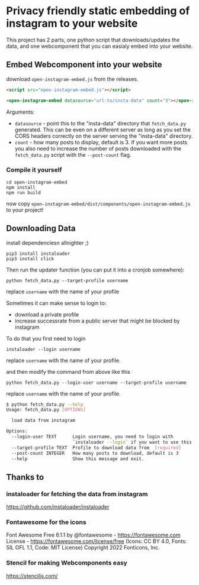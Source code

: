 # Privacy friendly static embedding of instagram to your website

This project has 2 parts, one python script that downloads/updates the data, and one webcomponent that you can easialy embed into your website.

## Embed Webcomponent into your website

download `open-instagram-embed.js` from the releases.

```html
<script src="open-instagram-embed.js"></script>

<open-instagram-embed datasource="url-to/insta-data" count="3"></open-instagram-embed>
```

Arguments:
- `datasource` - point this to the "insta-data" directory that `fetch_data.py` generated. This can be even on a different server as long as you set the CORS headers correctly on the server serving the "insta-data" directory.
- `count` - how many posts to display, default is 3. If you want more posts you also need to increase the number of posts downloaded with the `fetch_data.py` script with the `--post-count` flag.

### Compile it yourself

```
cd open-instagram-embed
npm install
npm run build
```

now copy `open-instagram-embed/dist/components/open-instagram-embed.js` to your project!

## Downloading Data

install dependenciesn allnighter ;)
```
pip3 install instaloader
pip3 install click
```


Then run the updater function (you can put it into a cronjob somewhere):
```
python fetch_data.py --target-profile username
```
replace `username` with the name of your profile


Sometimes it can make sense to login to:
- download a private profile
- increase successrate from a public server that might be blocked by instagram

To do that you first need to login
```
instaloader --login username
```
replace `username` with the name of your profile.

and then modify the command from above like this
```
python fetch_data.py --login-user username --target-profile username
```
replace `username` with the name of your profile.


```sh
$ python fetch_data.py --help
Usage: fetch_data.py [OPTIONS]

  load data from instagram

Options:
  --login-user TEXT      Login username, you need to login with
                         `instaloader --login` if you want to use this option
  --target-profile TEXT  Profile to download data from  [required]
  --post-count INTEGER   How many posts to download, default is 3
  --help                 Show this message and exit.
```


## Thanks to

### instaloader for fetching the data from instagram
https://github.com/instaloader/instaloader

### Fontawesome for the icons
Font Awesome Free 6.1.1 by @fontawesome - https://fontawesome.com License - 
            https://fontawesome.com/license/free (Icons: CC BY 4.0, Fonts: SIL OFL 1.1, Code:
             MIT License) Copyright 2022 Fonticons, Inc.

### Stencil for making Webcomponents easy
https://stenciljs.com/